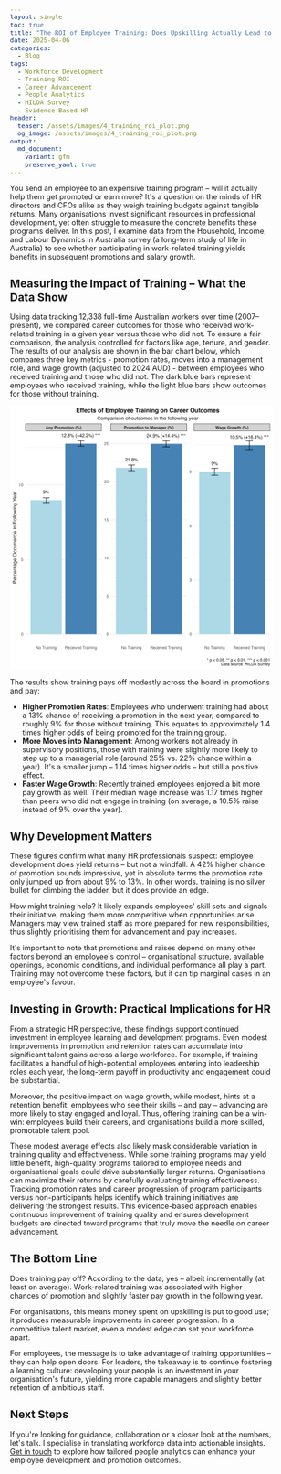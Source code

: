 ```yaml
---
layout: single
toc: true
title: "The ROI of Employee Training: Does Upskilling Actually Lead to Career Advancement?"
date: 2025-04-06
categories:
  - Blog
tags:
  - Workforce Development
  - Training ROI
  - Career Advancement
  - People Analytics
  - HILDA Survey
  - Evidence-Based HR
header:
  teaser: /assets/images/4_training_roi_plot.png
  og_image: /assets/images/4_training_roi_plot.png
output: 
  md_document:
    variant: gfm
    preserve_yaml: true
---
```


<style>
  body {
    font-size: 0.8em; /* Adjust font size just for this page */
  }
</style>

You send an employee to an expensive training program – will it actually help them get promoted or earn more? It's a question on the minds of HR directors and CFOs alike as they weigh training budgets against tangible returns. Many organisations invest significant resources in professional development, yet often struggle to measure the concrete benefits these programs deliver. In this post, I examine data from the Household, Income, and Labour Dynamics in Australia survey (a long-term study of life in Australia) to see whether participating in work-related training yields benefits in subsequent promotions and salary growth.

## Measuring the Impact of Training – What the Data Show

Using data tracking 12,338 full-time Australian workers over time (2007–present), we compared career outcomes for those who received work-related training in a given year versus those who did not. To ensure a fair comparison, the analysis controlled for factors like age, tenure, and gender. The results of our analysis are shown in the bar chart below, which compares three key metrics - promotion rates, moves into a management role, and wage growth (adjusted to 2024 AUD) - between employees who received training and those who did not. The dark blue bars represent employees who received training, while the light blue bars show outcomes for those without training. 

![](/assets/images/4_training_roi_plot.png)

The results show training pays off modestly across the board in promotions and pay:

- **Higher Promotion Rates**: Employees who underwent training had about a 13% chance of receiving a promotion in the next year, compared to roughly 9% for those without training. This equates to approximately 1.4 times higher odds of being promoted for the training group.
- **More Moves into Management**: Among workers not already in supervisory positions, those with training were slightly more likely to step up to a managerial role (around 25% vs. 22% chance within a year). It's a smaller jump – 1.14 times higher odds – but still a positive effect.
- **Faster Wage Growth**: Recently trained employees enjoyed a bit more pay growth as well. Their median wage increase was 1.17 times higher than peers who did not engage in training (on average, a 10.5% raise instead of 9% over the year).

## Why Development Matters

These figures confirm what many HR professionals suspect: employee development does yield returns – but not a windfall. A 42% higher chance of promotion sounds impressive, yet in absolute terms the promotion rate only jumped up from about 9% to 13%. In other words, training is no silver bullet for climbing the ladder, but it does provide an edge.

How might training help? It likely expands employees' skill sets and signals their initiative, making them more competitive when opportunities arise. Managers may view trained staff as more prepared for new responsibilities, thus slightly prioritising them for advancement and pay increases.

It's important to note that promotions and raises depend on many other factors beyond an employee's control – organisational structure, available openings, economic conditions, and individual performance all play a part. Training may not overcome these factors, but it can tip marginal cases in an employee's favour.

## Investing in Growth: Practical Implications for HR

From a strategic HR perspective, these findings support continued investment in employee learning and development programs. Even modest improvements in promotion and retention rates can accumulate into significant talent gains across a large workforce. For example, if training facilitates a handful of high-potential employees entering into leadership roles each year, the long-term payoff in productivity and engagement could be substantial.

Moreover, the positive impact on wage growth, while modest, hints at a retention benefit: employees who see their skills – and pay – advancing are more likely to stay engaged and loyal. Thus, offering training can be a win-win: employees build their careers, and organisations build a more skilled, promotable talent pool.

These modest average effects also likely mask considerable variation in training quality and effectiveness. While some training programs may yield little benefit, high-quality programs tailored to employee needs and organisational goals could drive substantially larger returns. Organisations can maximize their returns by carefully evaluating training effectiveness. Tracking promotion rates and career progression of program participants versus non-participants helps identify which training initiatives are delivering the strongest results. This evidence-based approach enables continuous improvement of training quality and ensures development budgets are directed toward programs that truly move the needle on career advancement.

## The Bottom Line

Does training pay off? According to the data, yes – albeit incrementally (at least on average). Work-related training was associated with higher chances of promotion and slightly faster pay growth in the following year.

For organisations, this means money spent on upskilling is put to good use; it produces measurable improvements in career progression. In a competitive talent market, even a modest edge can set your workforce apart.

For employees, the message is to take advantage of training opportunities – they can help open doors. For leaders, the takeaway is to continue fostering a learning culture: developing your people is an investment in your organisation's future, yielding more capable managers and slightly better retention of ambitious staff.

## Next Steps

If you're looking for guidance, collaboration or a closer look at the numbers, let's talk. I specialise in translating workforce data into actionable insights. [Get in touch](mailto:t.ballard@uq.edu.au) to explore how tailored people analytics can enhance your employee development and promotion outcomes.
